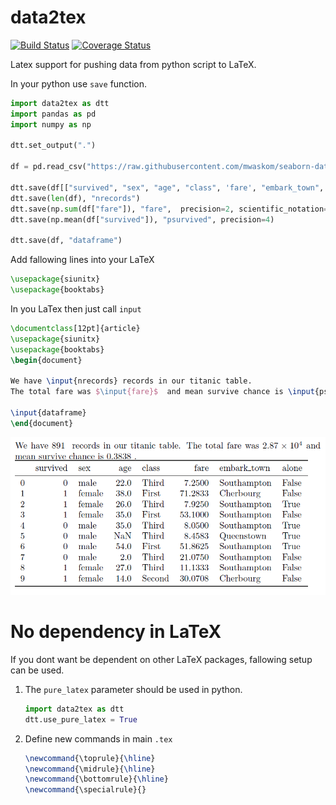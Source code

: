 # data2tex
[![Build Status](https://travis-ci.org/mjirik/data2tex.svg?branch=master)](https://travis-ci.org/mjirik/data2tex)
[![Coverage Status](https://coveralls.io/repos/github/mjirik/data2tex/badge.svg?branch=master)](https://coveralls.io/github/mjirik/data2tex?branch=master)

Latex support for pushing data from python script to LaTeX.

In your python use `save` function.

```python
import data2tex as dtt
import pandas as pd
import numpy as np

dtt.set_output(".")

df = pd.read_csv("https://raw.githubusercontent.com/mwaskom/seaborn-data/master/titanic.csv")

dtt.save(df[["survived", "sex", "age", "class", 'fare', "embark_town", "alone"]][:10], "dataframe")
dtt.save(len(df), "nrecords")
dtt.save(np.sum(df["fare"]), "fare",  precision=2, scientific_notation=True)
dtt.save(np.mean(df["survived"]), "psurvived", precision=4)

dtt.save(df, "dataframe")
```

Add fallowing lines into your LaTeX
```latex
\usepackage{siunitx}
\usepackage{booktabs}
```

In you LaTex then just call `input`
```latex
\documentclass[12pt]{article}
\usepackage{siunitx}
\usepackage{booktabs}
\begin{document}

We have \input{nrecords} records in our titanic table. 
The total fare was $\input{fare}$  and mean survive chance is \input{psurvived}.

\input{dataframe}
\end{document}
```

![pdfoutput](https://raw.githubusercontent.com/mjirik/data2tex/master/graphics/pdfoutput.png "PDF output")


# No dependency in LaTeX

If you dont want be dependent on other LaTeX packages, fallowing setup can be used.


1) The `pure_latex` parameter should be used in python.

    ```python 
    import data2tex as dtt
    dtt.use_pure_latex = True
    ```

2) Define new commands in main `.tex`

    ```latex
    \newcommand{\toprule}{\hline}
    \newcommand{\midrule}{\hline}
    \newcommand{\bottomrule}{\hline}
    \newcommand{\specialrule}{}
    ```



